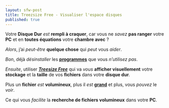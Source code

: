 ```yaml
---
layout: sfw-post
title: Treezsize Free - Visualiser l'espace disques
published: true
---
```


Votre **Disque Dur** *est* **rempli à craquer**, car vous ne *savez* **pas ranger** votre **PC** et en **toutes équations** votre **chambre avec** ?  

*Alors*, j’ai *peut-être* **quelque chose** qui *peut* vous *aider*.  

*Bon*, déjà *désinstaller* les [**programmes**](ms-settings:appsfeatures) que vous *n’utilisez pas*.  

*Ensuite*, utiliser [***Treesize Free***](https://www.jam-software.com/treesize_free) qui va *vous* **afficher visuellement** votre **stockage** et la **taille** de vos **fichiers** dans votre **disque dur**.  

Plus un **fichier** *est* **volumineux**, plus il *est* [**grand**](https://youtu.be/biJq3CSBQ4s?si=_cper7XcQcRLqTuX&t=2) et plus, vous *pouvez* le *voir*.  

Ce qui vous *facilite* la **recherche de fichiers volumineux** dans votre **PC**.
